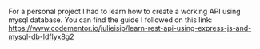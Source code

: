 For a personal project I had to learn how to create a working API using mysql database.
You can find the guide I followed on this link: https://www.codementor.io/julieisip/learn-rest-api-using-express-js-and-mysql-db-ldflyx8g2
